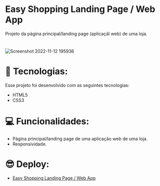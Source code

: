 # Easy Shopping Landing Page / Web App

Projeto da página principal/landing page (aplicaçãl web) de uma loja.
#
![Screenshot 2022-11-12 195936](https://user-images.githubusercontent.com/113479357/201497919-4700813b-de67-48cc-85df-4efd7d9b457e.png)
#
# 🚀 Tecnologias:
 
Esse projeto foi desenvolvido com as seguintes tecnologias:

- HTML5
- CSS3
#
#
# 💻 Funcionalidades:

- Página principal/landing page de uma aplicação web de uma loja.
- Responsividade.
#
#
# 😎 Deploy:
- [Easy Shopping Landing Page / Web App](https://marcioramires.github.io/landing-page-web-app-easy-shopping/)
#
